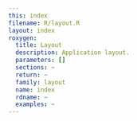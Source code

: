 ```yaml
---
this: index
filename: R/layout.R
layout: index
roxygen:
  title: Layout
  description: Application layout.
  parameters: []
  sections: ~
  return: ~
  family: layout
  name: index
  rdname: ~
  examples: ~
---
```

